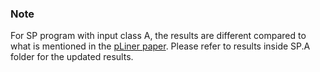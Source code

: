 ### Note
For SP program with input class A, the results are different compared to what is mentioned in the [pLiner paper](https://web.cs.ucdavis.edu/~rubio/includes/sc20.pdf).
Please refer to results inside SP.A folder for the updated results.
